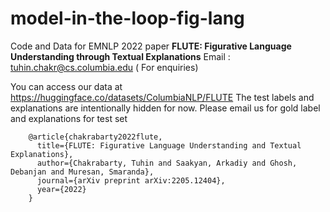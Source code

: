 # model-in-the-loop-fig-lang

Code and Data for EMNLP 2022 paper <b>FLUTE: Figurative Language Understanding through Textual Explanations</b>
Email : tuhin.chakr@cs.columbia.edu ( For enquiries)


You can access our data at https://huggingface.co/datasets/ColumbiaNLP/FLUTE 
The test labels and explanations are intentionally hidden for now. Please email us for gold label and explanations for test set



        @article{chakrabarty2022flute,
          title={FLUTE: Figurative Language Understanding and Textual Explanations},
          author={Chakrabarty, Tuhin and Saakyan, Arkadiy and Ghosh, Debanjan and Muresan, Smaranda},
          journal={arXiv preprint arXiv:2205.12404},
          year={2022}
        }
